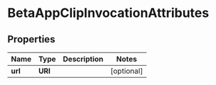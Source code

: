 

# BetaAppClipInvocationAttributes


## Properties

| Name | Type | Description | Notes |
|------------ | ------------- | ------------- | -------------|
|**url** | **URI** |  |  [optional] |



